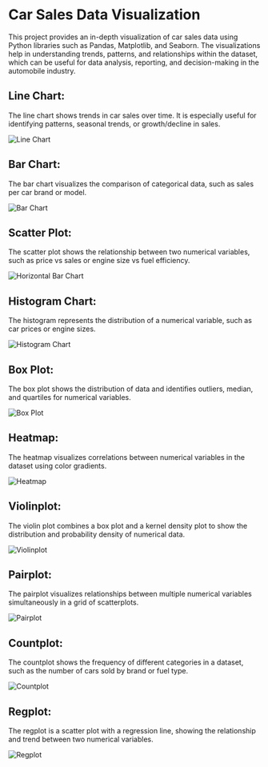 # Car Sales Data Visualization

This project provides an in-depth visualization of car sales data using Python libraries such as Pandas, Matplotlib, and Seaborn. The visualizations help in understanding trends, patterns, and relationships within the dataset, which can be useful for data analysis, reporting, and decision-making in the automobile industry.

## Line Chart:

The line chart shows trends in car sales over time. It is especially useful for identifying patterns, seasonal trends, or growth/decline in sales.

![Line Chart](https://github.com/Rajveersinghsisodiya19/car-sales-data-visualization/blob/1836706e15db1178c165a76cf33a5137c7cbb91e/Screenshot%202025-09-16%20at%204.26.58%E2%80%AFPM.png)

## Bar Chart:

The bar chart visualizes the comparison of categorical data, such as sales per car brand or model.

![Bar Chart](https://github.com/Rajveersinghsisodiya19/car-sales-data-visualization/blob/0eafa23f72d3403b92bb2874da050ddb463589cc/Screenshot%202025-09-16%20at%204.27.25%E2%80%AFPM.png)

## Scatter Plot:

The scatter plot shows the relationship between two numerical variables, such as price vs sales or engine size vs fuel efficiency.

![Horizontal Bar Chart](https://github.com/Rajveersinghsisodiya19/car-sales-data-visualization/blob/0eafa23f72d3403b92bb2874da050ddb463589cc/Screenshot%202025-09-16%20at%204.27.40%E2%80%AFPM.png)

## Histogram Chart:

The histogram represents the distribution of a numerical variable, such as car prices or engine sizes.

![Histogram Chart](https://github.com/Rajveersinghsisodiya19/car-sales-data-visualization/blob/0eafa23f72d3403b92bb2874da050ddb463589cc/Screenshot%202025-09-16%20at%204.27.56%E2%80%AFPM.png)

## Box Plot:

The box plot shows the distribution of data and identifies outliers, median, and quartiles for numerical variables.

![Box Plot](https://github.com/Rajveersinghsisodiya19/car-sales-data-visualization/blob/0eafa23f72d3403b92bb2874da050ddb463589cc/Screenshot%202025-09-16%20at%204.28.12%E2%80%AFPM.png)

## Heatmap:

The heatmap visualizes correlations between numerical variables in the dataset using color gradients.

![Heatmap](https://github.com/Rajveersinghsisodiya19/car-sales-data-visualization/blob/0eafa23f72d3403b92bb2874da050ddb463589cc/Screenshot%202025-09-16%20at%204.28.29%E2%80%AFPM.png)

## Violinplot:

The violin plot combines a box plot and a kernel density plot to show the distribution and probability density of numerical data.

![Violinplot](https://github.com/Rajveersinghsisodiya19/car-sales-data-visualization/blob/0eafa23f72d3403b92bb2874da050ddb463589cc/Screenshot%202025-09-16%20at%204.28.41%E2%80%AFPM.png)

## Pairplot:

The pairplot visualizes relationships between multiple numerical variables simultaneously in a grid of scatterplots.

![Pairplot](https://github.com/Rajveersinghsisodiya19/car-sales-data-visualization/blob/0eafa23f72d3403b92bb2874da050ddb463589cc/Screenshot%202025-09-16%20at%204.29.08%E2%80%AFPM.png)

## Countplot:

The countplot shows the frequency of different categories in a dataset, such as the number of cars sold by brand or fuel type.

![Countplot](https://github.com/Rajveersinghsisodiya19/car-sales-data-visualization/blob/0eafa23f72d3403b92bb2874da050ddb463589cc/Screenshot%202025-09-16%20at%204.29.22%E2%80%AFPM.png)

## Regplot:

The regplot is a scatter plot with a regression line, showing the relationship and trend between two numerical variables.

![Regplot](https://github.com/Rajveersinghsisodiya19/car-sales-data-visualization/blob/0eafa23f72d3403b92bb2874da050ddb463589cc/Screenshot%202025-09-16%20at%204.29.43%E2%80%AFPM.png)
